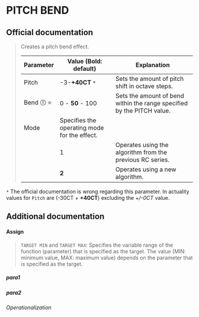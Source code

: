 # PITCH BEND

## Official documentation
>Creates a pitch bend effect.
>
>| Parameter | Value (Bold: default) | Explanation |
>| --------- | --------------------- | ----------- |
>| Pitch| -3-**+40CT** `*`    | Sets the amount of pitch shift in octave steps. |
>| Bend :clock6: :star:  | 0 - **50** - 100      | Sets the amount of bend within the range specified by the PITCH value. |
>| Mode   | Specifies the operating mode for the effect. |
>|   | 1      | Operates using the algorithm from the previous RC series. |
>|   | **2**      | Operates using a new algorithm. |

`*` The official documentation is wrong regarding this parameter. In actuality values for `Pitch` are (-30CT + **+40CT**) excluding the *+/-0CT* value.

## Additional documentation
####


#### Assign
> `TARGET MIN` and `TARGET MAX`: Specifies the variable range of the function (parameter) that is specified as the target.
The value (MIN: minimum value, MAX: maximum value) depends on the parameter that is specified as the target.

##### para1
##### para2


###### _Operationalization_
